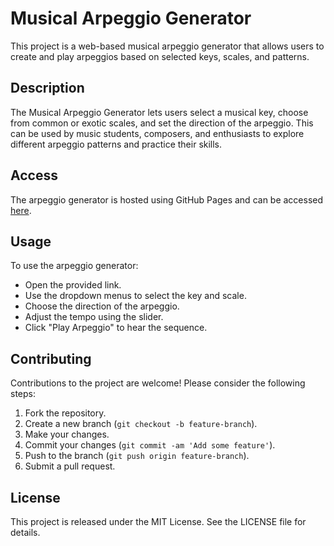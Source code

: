 # Musical Arpeggio Generator

This project is a web-based musical arpeggio generator that allows users to create and play arpeggios based on selected keys, scales, and patterns.

## Description

The Musical Arpeggio Generator lets users select a musical key, choose from common or exotic scales, and set the direction of the arpeggio. This can be used by music students, composers, and enthusiasts to explore different arpeggio patterns and practice their skills.

## Access

The arpeggio generator is hosted using GitHub Pages and can be accessed [here](https://yourusername.github.io/my-arpeggio-generator/).

## Usage

To use the arpeggio generator:
- Open the provided link.
- Use the dropdown menus to select the key and scale.
- Choose the direction of the arpeggio.
- Adjust the tempo using the slider.
- Click "Play Arpeggio" to hear the sequence.

## Contributing

Contributions to the project are welcome! Please consider the following steps:
1. Fork the repository.
2. Create a new branch (`git checkout -b feature-branch`).
3. Make your changes.
4. Commit your changes (`git commit -am 'Add some feature'`).
5. Push to the branch (`git push origin feature-branch`).
6. Submit a pull request.

## License

This project is released under the MIT License. See the LICENSE file for details.
